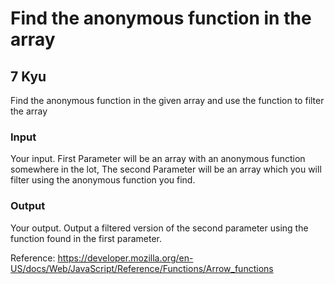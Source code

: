 # Find the anonymous function in the array
## 7 Kyu


Find the anonymous function in the given array and use the function to filter the array

### Input
Your input. First Parameter will be an array with an anonymous function somewhere in the lot, The second Parameter will be an array which you will filter using the anonymous function you find.

### Output
Your output. Output a filtered version of the second parameter using the function found in the first parameter.

Reference: https://developer.mozilla.org/en-US/docs/Web/JavaScript/Reference/Functions/Arrow_functions
